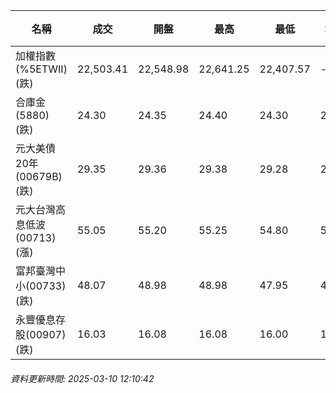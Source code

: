 | 名稱 | 成交 | 開盤 | 最高 | 最低 | 均價 | 成交金額(億) | 昨收 | 漲跌幅 | 漲跌 | 總量 | 昨量 | 振幅 |
| -------- | -------- | -------- | -------- |-------- | -------- | -------- |-------- |-------- |-------- | -------- | -------- |-------- |
|加權指數(%5ETWII) (跌)|22,503.41|22,548.98|22,641.25|22,407.57|-|2,452.73|22,576.07|0.32%|72.66|4,739,891|0|1.04%|
|合庫金(5880) (跌)|24.30|24.35|24.40|24.30|24.33|1.33|24.35|0.21%|0.05|5,465|10,227|0.41%|
|元大美債20年(00679B) (跌)|29.35|29.36|29.38|29.28|29.32|9.60|29.46|0.37%|0.11|32,737|53,369|0.34%|
|元大台灣高息低波(00713) (漲)|55.05|55.20|55.25|54.80|54.97|6.47|55.00|0.09%|0.05|11,768|18,828|0.82%|
|富邦臺灣中小(00733) (跌)|48.07|48.98|48.98|47.95|48.16|0.806|48.77|1.44%|0.70|1,674|2,362|2.11%|
|永豐優息存股(00907) (跌)|16.03|16.08|16.08|16.00|16.03|0.292|16.06|0.19%|0.03|1,823|1,666|0.50%|
###### 資料更新時間: 2025-03-10 12:10:42